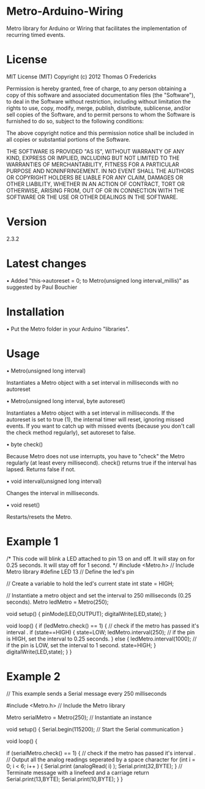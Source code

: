 Metro-Arduino-Wiring
====================

Metro library for Arduino or Wiring that facilitates the implementation of recurring timed events.


License
====================

MIT License (MIT)
Copyright (c) 2012 Thomas O Fredericks

Permission is hereby granted, free of charge, to any person obtaining a copy of this software and associated documentation files (the "Software"), to deal in the Software without restriction, including without limitation the rights to use, copy, modify, merge, publish, distribute, sublicense, and/or sell copies of the Software, and to permit persons to whom the Software is furnished to do so, subject to the following conditions:

The above copyright notice and this permission notice shall be included in all copies or substantial portions of the Software.

THE SOFTWARE IS PROVIDED "AS IS", WITHOUT WARRANTY OF ANY KIND, EXPRESS OR IMPLIED, INCLUDING BUT NOT LIMITED TO THE WARRANTIES OF MERCHANTABILITY, FITNESS FOR A PARTICULAR PURPOSE AND NONINFRINGEMENT. IN NO EVENT SHALL THE AUTHORS OR COPYRIGHT HOLDERS BE LIABLE FOR ANY CLAIM, DAMAGES OR OTHER LIABILITY, WHETHER IN AN ACTION OF CONTRACT, TORT OR OTHERWISE, ARISING FROM, OUT OF OR IN CONNECTION WITH THE SOFTWARE OR THE USE OR OTHER DEALINGS IN THE SOFTWARE.


Version
====================
2.3.2


Latest changes
====================

• Added "this->autoreset = 0; to Metro(unsigned long interval_millis)" as suggested by Paul Bouchier


Installation
====================

• Put the Metro folder in your Arduino "libraries".


Usage
====================

• Metro(unsigned long interval)

Instantiates a Metro object with a set interval in milliseconds with no autoreset

• Metro(unsigned long interval, byte autoreset)

Instantiates a Metro object with a set interval in milliseconds.
If the autoreset is set to true (1), the internal timer will reset, ignoring missed events. If you want to catch up with missed events (because you don't call the check method regularly), set autoreset to false.

• byte check()

Because Metro does not use interrupts, you have to "check" the Metro regularly (at least every millisecond). check() returns true if the interval has lapsed. Returns false if not.

• void interval(unsigned long interval)

Changes the interval in milliseconds.

• void reset()

Restarts/resets the Metro.


Example 1
====================

/*
 This code will blink a LED attached to pin 13 on and off. 
 It will stay on for 0.25 seconds.
 It will stay off for 1 second.
 */
#include <Metro.h> // Include Metro library
#define LED 13 // Define the led's pin

// Create a variable to hold the led's current state
int state = HIGH;

// Instantiate a metro object and set the interval to 250 milliseconds (0.25 seconds).
Metro ledMetro = Metro(250); 

void setup()
{
  pinMode(LED,OUTPUT);
  digitalWrite(LED,state);
}

void loop()
{
  if (ledMetro.check() == 1) { // check if the metro has passed it's interval .
    if (state==HIGH)  { 
      state=LOW;
      ledMetro.interval(250); // if the pin is HIGH, set the interval to 0.25 seconds.
    } 
    else {
      ledMetro.interval(1000); // if the pin is LOW, set the interval to 1 second.
      state=HIGH;
    }
    digitalWrite(LED,state);
  }
}

Example 2
====================

// This example sends a Serial message every 250 milliseconds

#include <Metro.h> // Include the Metro library

Metro serialMetro = Metro(250);  // Instantiate an instance

void setup() {
  Serial.begin(115200); // Start the Serial communication
}

void loop() {

  if (serialMetro.check() == 1) { // check if the metro has passed it's interval .
  // Output all the analog readings seperated by a space character
    for (int i = 0; i < 6; i++ ) {
      Serial.print (analogRead( i) );
      Serial.print(32,BYTE);
    }
    // Terminate message with a linefeed and a carriage return
    Serial.print(13,BYTE);
    Serial.print(10,BYTE);
  }
}